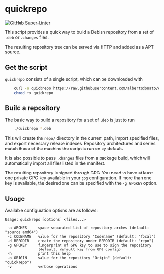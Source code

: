 # quickrepo

[![GitHub Super-Linter](https://github.com/albertodonato/quickrepo/workflows/Lint/badge.svg)](https://github.com/albertodonato/quickrepo/actions?query=workflow%3ALint)

This script provides a quick way to build a Debian repository from a set of
`.deb` or `.changes` files.

The resulting repository tree can be served via HTTP and added as a APT source.


## Get the script

`quickrepo` consists of a single script, which can be downloaded with

```bash
    curl -o quickrepo https://raw.githubusercontent.com/albertodonato/quickrepo/master/quickrepo
    chmod +x quickrepo
```


## Build a repository

The basic way to build a repository for a set of `.deb` is just to run

```bash
    ./quickrepo *.deb
```

This will create the `repo/` directory in the current path, import specified
files, and export necessary release indexes.  Repository architectures and
series match those of the machine the script is run on by default.

It is also possible to pass `.changes` files from a package build, which will
automatically import all files listed in the manifest.

The resulting repository is signed through GPG. You need to have at least one
private GPG key available in your `gpg` configuration.  If more than one key is
available, the desired one can be specified with the `-g GPGKEY` option.


## Usage

Available configuration options are as follows:

```
Usage: quickrepo [options] <files...>

 -a ARCHES     space-separated list of repository arches (default: "source amd64")
 -c CODENAME   value for the repository "Codename" (default: "focal")
 -d REPODIR    create the repository under REPODIR (default: "repo")
 -g GPGKEY     fingerprint of GPG key to use to sign the repository
               (default: default key from GPG config)
 -h            print this help
 -o ORIGIN     value for the repository "Origin" (default: "quickrepo")
 -v            verbose operations
```

